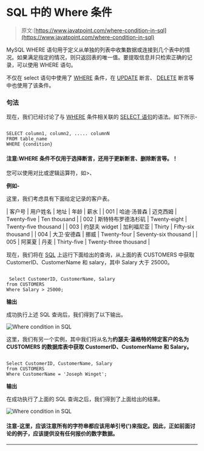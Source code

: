 # SQL 中的 Where 条件

> 原文:[https://www.javatpoint.com/where-condition-in-sql](https://www.javatpoint.com/where-condition-in-sql)

MySQL WHERE 语句用于定义从单独的列表中收集数据或连接到几个表中的情况。如果满足指定的情况，则只返回表的唯一值。要提取信息并只检索正确的记录，可以使用 WHERE 语句。

不仅在 select 语句中使用了 [WHERE](https://www.javatpoint.com/mysql-where) 条件，在 [UPDATE](https://www.javatpoint.com/sql-update) 断言、 [DELETE](https://www.javatpoint.com/sql-delete) 断言等中也使用了该条件。

### 句法

现在，我们已经讨论了与 [WHERE](https://www.javatpoint.com/sql-where) 条件相关联的 [SELECT 语句](https://www.javatpoint.com/sql-select)的语法。如下所示-

```

SELECT column1, column2, ..... columnN
FROM table_name
WHERE {condition}

```

#### 注意:WHERE 条件不仅用于选择断言，还用于更新断言、删除断言等。！

您可以使用对比或逻辑运算符，如>、

**例如-**

这里，我们考虑具有下面给定记录的客户表。

| 客户号 | 用户姓名 | 地址 | 年龄 | 薪水 |
| 001 | 哈迪·汤普森 | 迈克西姆 | Twenty-five | Ten thousand |
| 002 | 斯特特布罗德洛杉矶 | Twenty-eight | Twenty-five thousand |
| 003 | 约瑟夫 widget | 加利福尼亚 | Thirty | Fifty-six thousand |
| 004 | 大卫·安德森 | 挪威 | Twenty-four | Seventy-six thousand |
| 005 | 阿莱夏 | 丹麦 | Thirty-five | Twenty-three thousand |

现在，我们将在 [SQL](https://www.javatpoint.com/sql-tutorial) 上运行下面给出的查询，从上面的表 CUSTOMERS 中获取 CustomerID、CustomerName 和 salary，其中 Salary 大于 25000。

```

 Select CustomerID, CustomerName, Salary 
from CUSTOMERS
Where Salary > 25000;

```

**输出**

成功执行上述 SQL 查询后，我们得到了以下输出。

![Where condition in SQL](../Images/c047fee9aeab94684fc1391af40085d3.png)

这里，我们有另一个实例，其中我们将从名为**约瑟夫·温格特的特定客户的名为 CUSTOMERS 的数据库表中获取 CustomerID、CustomerName 和 Salary。**

```

Select CustomerID, CustomerName, Salary 
from CUSTOMERS
Where CustomerName = 'Joseph Winget';

```

**输出**

在成功执行了上面的 SQL 查询之后，我们得到了上面给出的结果。

![Where condition in SQL](../Images/b9cfad559304aebb790bb6fdbd964f8e.png)

#### 注意-这里，应该注意所有的字符串都应该用单引号(')来指定。因此，正如前面讨论的例子，应该提供没有任何报价的数字数据。

* * *
